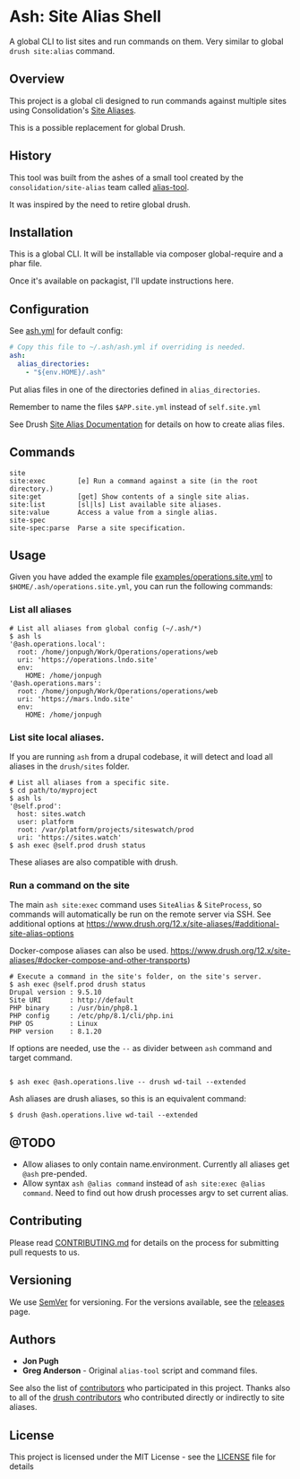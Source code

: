 # Ash: Site Alias Shell

A global CLI to list sites and run commands on them. Very similar to global `drush site:alias` command. 

## Overview

This project is a global cli designed to run commands against multiple sites using Consolidation's [Site Aliases](https://github.com/consolidation/site-alias).

This is a possible replacement for global Drush.

## History

This tool was built from the ashes of a small tool created by the `consolidation/site-alias` team called [alias-tool](https://github.com/consolidation/site-alias/blob/3.0.1/alias-tool).

It was inspired by the need to retire global drush.

## Installation

This is a global CLI. It will be installable via composer global-require and a phar file.

Once it's available on packagist, I'll update instructions here.

## Configuration

See [ash.yml](ash.yml) for default config:

```yaml
# Copy this file to ~/.ash/ash.yml if overriding is needed.
ash:
  alias_directories:
    - "${env.HOME}/.ash"
```

Put alias files in one of the directories defined in `alias_directories`.

Remember to name the files `$APP.site.yml` instead of `self.site.yml`

See Drush [Site Alias Documentation](https://www.drush.org/12.x/site-aliases/) for details on how to create alias files.


## Commands

```
site
site:exec        [e] Run a command against a site (in the root directory.)
site:get         [get] Show contents of a single site alias.
site:list        [sl|ls] List available site aliases.
site:value       Access a value from a single alias.
site-spec
site-spec:parse  Parse a site specification.
```
## Usage

Given you have added the example file [examples/operations.site.yml](./examples/operations.site.yml) to `$HOME/.ash/operations.site.yml`, you can run the following commands:

### List all aliases

```shell
# List all aliases from global config (~/.ash/*)
$ ash ls
'@ash.operations.local':
  root: /home/jonpugh/Work/Operations/operations/web
  uri: 'https://operations.lndo.site'
  env:
    HOME: /home/jonpugh
'@ash.operations.mars':
  root: /home/jonpugh/Work/Operations/operations/web
  uri: 'https://mars.lndo.site'
  env:
    HOME: /home/jonpugh
```

### List site local aliases.

If you are running `ash` from a drupal codebase, it will detect and load all aliases in the `drush/sites` folder.


```shell
# List all aliases from a specific site.
$ cd path/to/myproject
$ ash ls
'@self.prod':
  host: sites.watch
  user: platform
  root: /var/platform/projects/siteswatch/prod
  uri: 'https://sites.watch'
$ ash exec @self.prod drush status
```

These aliases are also compatible with drush.

### Run a command on the site

The main `ash site:exec` command uses `SiteAlias` & `SiteProcess`, so commands will automatically be run on the remote server via SSH. See additional options at https://www.drush.org/12.x/site-aliases/#additional-site-alias-options

Docker-compose aliases can also be used. https://www.drush.org/12.x/site-aliases/#docker-compose-and-other-transports) 

```shell
# Execute a command in the site's folder, on the site's server.
$ ash exec @self.prod drush status
Drupal version : 9.5.10                                                     
Site URI       : http://default                                              
PHP binary     : /usr/bin/php8.1                                             
PHP config     : /etc/php/8.1/cli/php.ini                                    
PHP OS         : Linux                                                       
PHP version    : 8.1.20                                               
```
If options are needed, use the `--` as divider between `ash` command and target command.
```shell

$ ash exec @ash.operations.live -- drush wd-tail --extended
```
Ash aliases are drush aliases, so this is an equivalent command:
```shell 
$ drush @ash.operations.live wd-tail --extended

```

## @TODO

- Allow aliases to only contain name.environment. Currently all aliases get `@ash` pre-pended.
- Allow syntax `ash @alias command` instead of `ash site:exec @alias command`. Need to find out how drush processes argv to set current alias.

## Contributing

Please read [CONTRIBUTING.md](CONTRIBUTING.md) for details on the process for submitting pull requests to us.

## Versioning

We use [SemVer](http://semver.org/) for versioning. For the versions available, see the [releases](https://github.com/consolidation/site-alias/releases) page.

## Authors

* **Jon Pugh**
* **Greg Anderson** - Original `alias-tool` script and command files.

See also the list of [contributors](https://github.com/jonpugh/ash/contributors) who participated in this project. Thanks also to all of the [drush contributors](https://github.com/drush-ops/drush/contributors) who contributed directly or indirectly to site aliases.

## License

This project is licensed under the MIT License - see the [LICENSE](LICENSE) file for details
